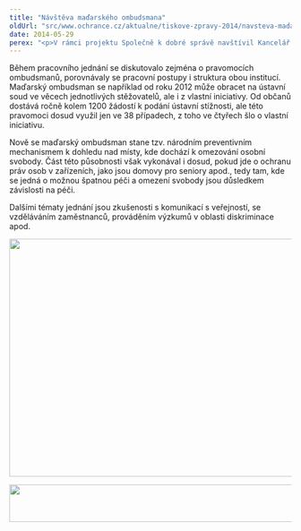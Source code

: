 ```yaml
---
title: "Návštěva maďarského ombudsmana"
oldUrl: "src/www.ochrance.cz/aktualne/tiskove-zpravy-2014/navsteva-madarskeho-ombudsmana"
date: 2014-05-29
perex: "<p>V rámci projektu Společně k dobré správě navštívil Kancelář veřejného ochránce práv maďarský ombudsman se svými kolegy.</p>"
---
```


<!-- imported from the old website -->

<p>Během pracovního jednání se diskutovalo zejména o pravomocích ombudsmanů, porovnávaly se pracovní postupy i struktura obou institucí. Maďarský ombudsman se například od roku 2012 může obracet na ústavní soud ve věcech jednotlivých stěžovatelů, ale i z vlastní iniciativy. Od občanů dostává ročně kolem 1200 žádostí k podání ústavní stížnosti, ale této pravomoci dosud využil jen ve 38 případech, z toho ve čtyřech šlo o vlastní iniciativu.</p><p>Nově se maďarský ombudsman stane tzv. národním preventivním mechanismem k dohledu nad místy, kde dochází k omezování osobní svobody. Část této působnosti však vykonával i dosud, pokud jde o ochranu práv osob v zařízeních, jako jsou domovy pro seniory apod., tedy tam, kde se jedná o možnou špatnou péči a omezení svobody jsou důsledkem závislosti na péči.</p><p>Dalšími tématy jednání jsou zkušenosti s komunikací s veřejností, se vzděláváním zaměstnanců, prováděním výzkumů v oblasti diskriminace apod.</p><p><img src="https://www.ochrance.cz/uploads/RTEmagicC_madar-omb.jpg.jpg" height="425" width="629" alt="" /></p><p><img src="https://www.ochrance.cz/uploads/RTEmagicC_esf_eu_02.jpg.jpg" height="67" width="622" alt="" /></p>
